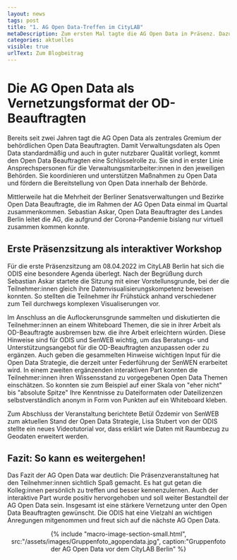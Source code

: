 ```yaml
---
layout: news
tags: post
title: "1. AG Open Data-Treffen im CityLAB"
metaDescription: Zum ersten Mal tagte die AG Open Data in Präsenz. Dazu lud die ODIS in das CityLAB und organisierte gemeinsam mit SenWEB die Sitzung. Im Fokus stand das persönliche Kennenlernen sowie die Identifikation von Pain-Points und Verbsserungsmöglichkeiten in der Arbeit der OD-Beauftragten. Zum Abschied fiel Das Feedback positiv aus. Eine Fortsetzung der AG in Präsenz und eine stärkere Einbindung der Teilnehmer soll auch in den nächsten Sitzungen zur Regel werden.
categories: aktuelles
visible: true
urlText: Zum Blogbeitrag
---
```

# Die AG Open Data als Vernetzungsformat der OD-Beauftragten
Bereits seit zwei Jahren tagt die AG Open Data als zentrales Gremium der behördlichen Open Data Beauftragten. Damit Verwaltungsdaten als Open Data standardmäßig und auch in guter nutzbarer Qualität vorliegt, kommt den Open Data Beauftragten eine Schlüsselrolle zu. Sie sind in erster Linie Ansprechspersonen für die Verwaltungsmitarbeiter:innen in den jeweiligen Behörden. Sie koordinieren und unterstützen Maßnahmen zu Open Data und fördern die Bereitstellung von Open Data innerhalb der Behörde. 

Mittlerweile hat die Mehrheit der Berliner Senatsverwaltungen und Bezirke Open Data Beauftragte, die im Rahmen der AG Open Data einmal im Quartal zusammenkommen. Sebastian Askar, Open Data Beauftragter des Landes Berlin leitet die AG, die aufgrund der Corona-Pandemie bislang nur virtuell zusammen kommen konnte.

## Erste Präsenzsitzung als interaktiver Workshop
Für die erste Präsenzsitzung am 08.04.2022 im CityLAB Berlin hat sich die ODIS eine besondere Agenda überlegt. Nach der Begrüßung durch Sebastian Askar startete die Sitzung mit einer Vorstellunsgrunde, bei der die Teilnehmer:innen gleich ihre Datenvisualisierungskompetenz beweisen konnten. So stellten die Teilnehmer ihr Frühstück anhand verschiedener zum Teil durchwegs komplexen Visualiserungen vor.

Im Anschluss an die Auflockerunsgrunde sammelten und diskutierten die Teilnehmer:innen an einem Whiteboard Themen, die sie in ihrer Arbeit als OD-Beauftragte ausbremsen bzw. die ihre Arbeit erleichtern würden. Diese Hinweise sind für ODIS und SenWEB wichtig, um das Beratungs- und Unterstützungsangebot für die OD-Beauftragten anzupassen oder zu ergänzen. Auch geben die gesammelten Hinweise wichtigen Input für die Open Data Strategie, die derzeit unter Federführung der SenWEN erarbeitet wird. In einem zweiten ergänzenden interaktiven Part konnten die Teilnehmer:innen ihren Wissensstand zu vorgegebenen Open Data Themen einschätzen. So konnten sie zum Beispiel auf einer Skala von "eher nicht" bis "absolute Spitze" Ihre Kenntnisse zu Dateiformaten oder Dateilizenzen selbstverständlich anonym in Form von Punkten auf ein Whiteboard kleben. 

Zum Abschluss der Veranstaltung berichtete Betül Özdemir von SenWEB zum aktuellen Stand der Open Data Strategie, Lisa Stubert von der ODIS stellte ein neues Videotutorial vor, dass erklärt wie Daten mit Raumbezug zu Geodaten erweitert werden.

## Fazit: So kann es weitergehen!
Das Fazit der AG Open Data war deutlich: Die Präsenzveranstaltuneg hat den Teilnehmer:innen sichtlich Spaß gemacht. Es hat gut getan die Kolleg:innen persönlich zu treffen und besser kennenzulernen. Auch der interaktive Part wurde positiv hervorgehoben und soll weiter Bestandteil der AG Open Data sein. Insgesamt ist eine stärkere Vernetzung unter den Open Data Beauftragten gewünscht. Die ODIS hat eine Vielzahl an wichtigen Anregungen mitgenommen und freut sich auf die nächste AG Open Data.

<center>
{% include "macro-image-section-small.html", src:"/assets/images/Gruppenfoto_agopendata.jpg", caption:"Gruppenfoto der AG Open Data vor dem CityLAB Berlin" %}
</center>
